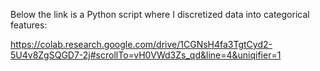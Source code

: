 
Below the link is a Python script where I discretized data into categorical features:

https://colab.research.google.com/drive/1CGNsH4fa3TgtCyd2-5U4v8ZgSQGD7-2j#scrollTo=vH0VWd3Zs_qd&line=4&uniqifier=1
